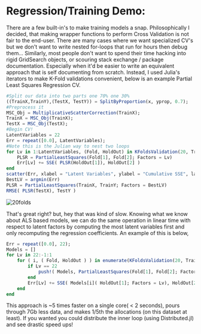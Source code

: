 # Regression/Training Demo:
There are a few built-in's to make training models a snap. Philosophically I decided, that making wrapper functions to perform Cross Validation is not fair to the end-user. There are many cases where we want specialized CV's but we don't want to write nested for-loops that run for hours then debug them... Similarly, most people don't want to spend their time hacking into rigid GridSearch objects, or scouring stack exchange / package documentation. Especially when it'd be easier to write an equivalent approach that is self documenting from scratch. Instead, I used Julia's iterators to make K-Fold validations convenient, below is an example Partial Least Squares Regression CV.

```julia
#Split our data into two parts one 70% one 30%
((TrainX,TrainY),(TestX, TestY)) = SplitByProportion(x, yprop, 0.7);
#Preprocess it
MSC_Obj = MultiplicativeScatterCorrection(TrainX);
TrainX = MSC_Obj(TrainX);
TestX = MSC_Obj(TestX);
#Begin CV!
LatentVariables = 22
Err = repeat([0.0], LatentVariables);
#Note this is the Julian way to nest two loops
for Lv in 1:LatentVariables, (Fold, HoldOut) in KFoldsValidation(20, TrainX, TrainY)
    PLSR = PartialLeastSquares(Fold[1], Fold[2]; Factors = Lv)
    Err[Lv] += SSE( PLSR(HoldOut[1]), HoldOut[2] )
end
scatter(Err, xlabel = "Latent Variables", ylabel = "Cumulative SSE", labels = ["Error"])
BestLV = argmin(Err)
PLSR = PartialLeastSquares(TrainX, TrainY; Factors = BestLV)
RMSE( PLSR(TestX), TestY )
```
![20folds](https://raw.githubusercontent.com/caseykneale/ChemometricsTools/master/images/CV.png)

That's great right? but, hey that was kind of slow. Knowing what we know about ALS based models, we can do the same operation in linear time with respect to latent factors by computing the most latent variables first and only recomputing the regression coefficients. An example of this is below,

```julia
Err = repeat([0.0], 22);
Models = []
for Lv in 22:-1:1
    for ( i, ( Fold, HoldOut ) ) in enumerate(KFoldsValidation(20, TrainX, TrainY))
        if Lv == 22
            push!( Models, PartialLeastSquares(Fold[1], Fold[2]; Factors = Lv) )
        end
        Err[Lv] += SSE( Models[i]( HoldOut[1]; Factors = Lv), HoldOut[2] )
    end
end
```
This approach is ~5 times faster on a single core( < 2 seconds), pours through 7Gb less data, and makes 1/5th the allocations (on this dataset at least). If you wanted you could distribute the inner loop (using Distributed.jl) and see drastic speed ups!
